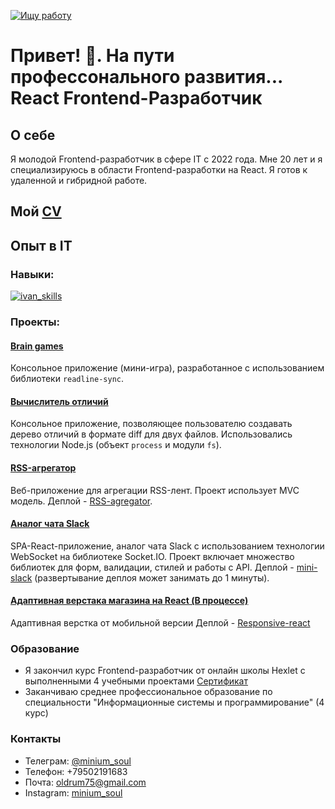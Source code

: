 [![Ищу работу](https://img.shields.io/badge/Ищу_работу-зеленый)]()

# Привет! 👋. На пути профессонального развития... React Frontend-Разработчик

## О себе

Я молодой Frontend-разработчик в сфере IT с 2022 года. Мне 20 лет и я специализируюсь в области Frontend-разработки на React. Я готов к удаленной и гибридной работе.

## Мой [CV](https://drive.google.com/file/d/1ogqb6tE_oduCBmTMDNaq1tj-c3vQwzQD/view?usp=sharing)

## Опыт в IT

### Навыки:

<a href='https://svgshare.com/s/zqd' ><img src='https://svgshare.com/i/zqd.svg' title='ivan_skills' /></a>

### Проекты:

#### [Brain games](https://github.com/phenixBolseChemTree/frontend-project-lvl1)
Консольное приложение (мини-игра), разработанное с использованием библиотеки `readline-sync`.

#### [Вычислитель отличий](https://github.com/phenixBolseChemTree/frontend-project-lvl2)
Консольное приложение, позволяющее пользователю создавать дерево отличий в формате diff для двух файлов. Использовались технологии Node.js (объект `process` и модули `fs`).

#### [RSS-агрегатор](https://github.com/phenixBolseChemTree/frontend-project-11)
Веб-приложение для агрегации RSS-лент. Проект использует MVC модель. Деплой - [RSS-agregator](https://frontend-project-11-whm4.vercel.app/).

#### [Аналог чата Slack](https://github.com/phenixBolseChemTree/frontend-project-12)
SPA-React-приложение, аналог чата Slack с использованием технологии WebSocket на библиотеке Socket.IO. Проект включает множество библиотек для форм, валидации, стилей и работы с API. Деплой - [mini-slack](https://hexlet-chat-2-mtxj.onrender.com) (развертывание деплоя может занимать до 1 минуты).

#### [Адаптивная верстака магазина на React (В процессе)](https://github.com/phenixBolseChemTree/reactLayout) 
Адаптивная верстка от мобильной версии
Деплой - [Responsive-react](https://reactlayout.onrender.com/)


### Образование

- Я закончил курс Frontend-разработчик от онлайн школы Hexlet с выполненными 4 учебными проектами [Сертификат](https://drive.google.com/file/d/18oIiMGHZEHFx8bLXKjrh44-Xkc-LHTLC/view?usp=sharing)
- Заканчиваю среднее профессиональное образование по специальности "Информационные системы и программирование" (4 курс)

### Контакты

- Телеграм: [@minium_soul](https://t.me/minium_soul)
- Телефон: +79502191683
- Почта: oldrum75@gmail.com
- Instagram: [minium_soul](https://www.instagram.com/minium_soul)
